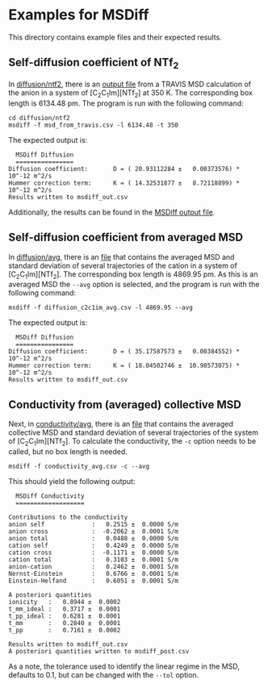 # Examples for MSDiff

This directory contains example files and their expected results.

## Self-diffusion coefficient of NTf<sub>2</sub>

In [diffusion/ntf2](./diffusion/ntf2/), there is an [output file](./diffusion/ntf2/msd_from_travis.csv) from a TRAVIS MSD calculation of the anion in a system of [C<sub>2</sub>C<sub>1</sub>Im][NTf<sub>2</sub>] at 350 K.
The corresponding box length is 6134.48 pm.
The program is run with the following command:

```
cd diffusion/ntf2
msdiff -f msd_from_travis.csv -l 6134.48 -t 350
```

The expected output is:

```
  MSDiff Diffusion
  ================
Diffusion coefficient: 		 D = ( 20.93112284 ±   0.00373576) * 10^-12 m^2/s
Hummer correction term: 	 K = ( 14.32531877 ±   8.72118899) * 10^-12 m^2/s
Results written to msdiff_out.csv
```
Additionally, the results can be found in the [MSDiff output file](./ntf2/msdiff_out.csv).

## Self-diffusion coefficient from averaged MSD

In [diffusion/avg](./diffusion/avg/), there is an [file](./diffusion/avg/diffusion_c2c1im_avg.csv) that contains the averaged MSD and standard deviation of several trajectories of the cation in a system of [C<sub>2</sub>C<sub>1</sub>Im][NTf<sub>2</sub>].
The corresponding box length is 4869.95 pm.
As this is an averaged MSD the `--avg` option is selected, and the program is run with the following command:

```
msdiff -f diffusion_c2c1im_avg.csv -l 4869.95 --avg
```

The expected output is:

```
  MSDiff Diffusion
  ================
Diffusion coefficient: 		 D = ( 35.17587573 ±   0.00384552) * 10^-12 m^2/s
Hummer correction term: 	 K = ( 18.04502746 ±  10.98573075) * 10^-12 m^2/s
Results written to msdiff_out.csv
```

## Conductivity from (averaged) collective MSD

Next, in [conductivity/avg](./conductivity/avg/), there is an [file](./conductivity/avg/conductivity_avg.csv) that contains the averaged collective MSD and standard deviation of several trajectories of the system of [C<sub>2</sub>C<sub>1</sub>Im][NTf<sub>2</sub>].
To calculate the conductivity, the `-c` option needs to be called, but no box length is needed.

```
msdiff -f conductivity_avg.csv -c --avg
```

This should yield the following output:

```
  MSDiff Conductivity
  ===================

Contributions to the conductivity
anion self             :   0.2515 ±  0.0000 S/m
anion cross            :  -0.2062 ±  0.0001 S/m
anion total            :   0.0488 ±  0.0000 S/m
cation self            :   0.4249 ±  0.0000 S/m
cation cross           :  -0.1171 ±  0.0000 S/m
cation total           :   0.3103 ±  0.0001 S/m
anion-cation           :   0.2462 ±  0.0001 S/m
Nernst-Einstein        :   0.6766 ±  0.0001 S/m
Einstein-Helfand       :   0.6051 ±  0.0001 S/m

A posteriori quantities
ionicity   :   0.8944 ±  0.0002
t_mm_ideal :   0.3717 ±  0.0001
t_pp_ideal :   0.6281 ±  0.0001
t_mm       :   0.2840 ±  0.0001
t_pp       :   0.7161 ±  0.0002

Results written to msdiff_out.csv
A posteriori quantities written to msdiff_post.csv
```

As a note, the tolerance used to identify the linear regime in the MSD, defaults to 0.1, but can be changed with the `--tol` option.
